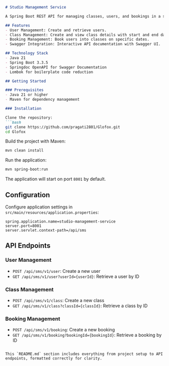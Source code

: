 ```markdown
# Studio Management Service

A Spring Boot REST API for managing classes, users, and bookings in a studio. This application allows users to create and book classes, manage user information, and provides a Swagger UI for easy testing and documentation.

## Features
- User Management: Create and retrieve users.
- Class Management: Create and view class details with start and end dates.
- Booking Management: Book users into classes on specific dates.
- Swagger Integration: Interactive API documentation with Swagger UI.

## Technology Stack
- Java 21
- Spring Boot 3.3.5
- Springdoc OpenAPI for Swagger Documentation
- Lombok for boilerplate code reduction

## Getting Started

### Prerequisites
- Java 21 or higher
- Maven for dependency management

### Installation

Clone the repository:
```bash
git clone https://github.com/pragati2801/Glofox.git
cd Glofox
```

Build the project with Maven:
```bash
mvn clean install
```

Run the application:
```bash
mvn spring-boot:run
```

The application will start on port `8001` by default.

## Configuration
Configure application settings in `src/main/resources/application.properties`:

```properties
spring.application.name=studio-management-service
server.port=8001
server.servlet.context-path=/api/sms
```

## API Endpoints

### User Management
- `POST /api/sms/v1/user`: Create a new user
- `GET /api/sms/v1/user?userId={userId}`: Retrieve a user by ID

### Class Management
- `POST /api/sms/v1/class`: Create a new class
- `GET /api/sms/v1/class?classId={classId}`: Retrieve a class by ID

### Booking Management
- `POST /api/sms/v1/booking`: Create a new booking
- `GET /api/sms/v1/booking?bookingId={bookingId}`: Retrieve a booking by ID
```

This `README.md` section includes everything from project setup to API endpoints, formatted correctly for clarity.
